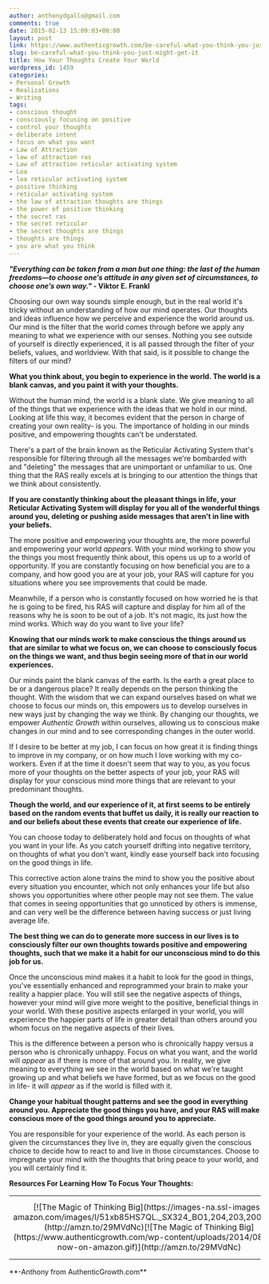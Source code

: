 ```yaml
---
author: anthonydgallo@gmail.com
comments: true
date: 2015-02-13 15:09:03+00:00
layout: post
link: https://www.authenticgrowth.com/be-careful-what-you-think-you-just-might-get-it/
slug: be-careful-what-you-think-you-just-might-get-it
title: How Your Thoughts Create Your World
wordpress_id: 1459
categories:
- Personal Growth
- Realizations
- Writing
tags:
- conscious thought
- consciously focusing on positive
- control your thoughts
- deliberate intent
- focus on what you want
- Law of Attraction
- law of attraction ras
- Law of attraction reticular activating system
- Loa
- loa reticular activating system
- positive thinking
- reticular activating system
- the law of attraction thoughts are things
- the power of positive thinking
- the secret ras
- the secret reticular
- the secret thoughts are things
- thoughts are things
- you are what you think
---
```


**_"Everything can be taken from a man but one thing: the last of the human freedoms—to choose one’s attitude in any given set of circumstances, to choose one’s own way."_ - Viktor E. Frankl**


Choosing our own way sounds simple enough, but in the real world it's tricky without an understanding of how our mind operates. Our thoughts and ideas influence how we perceive and experience the world around us. Our mind is the filter that the world comes through before we apply any meaning to what we experience with our senses. Nothing you see outside of yourself is directly experienced, it is all passed through the filter of your beliefs, values, and worldview. With that said, is it possible to change the filters of our mind?


**What you think about, you begin to experience in the world. The world is a blank canvas, and you paint it with your thoughts.**


Without the human mind, the world is a blank slate. We give meaning to all of the things that we experience with the ideas that we hold in our mind. Looking at life this way, it becomes evident that the person in charge of creating your own reality- is you. The importance of holding in our minds positive, and empowering thoughts can't be understated. 




There's a part of the brain known as the Reticular Activating System that's responsible for filtering through all the messages we're bombarded with and "deleting" the messages that are unimportant or unfamiliar to us. One thing that the RAS really excels at is bringing to our attention the things that we think about consistently.


**If you are constantly thinking about the pleasant things in life, your Reticular Activating System will display for you all of the wonderful things around you, deleting or pushing aside messages that aren't in line with your beliefs.**


The more positive and empowering your thoughts are, the more powerful and empowering your world _appears_. With your mind working to show you the things you most frequently think about, this opens us up to a world of opportunity. If you are constantly focusing on how beneficial you are to a company, and how good you are at your job, your RAS will capture for you situations where you see improvements that could be made. 




Meanwhile, if a person who is constantly focused on how worried he is that he is going to be fired, his RAS will capture and display for him all of the reasons why he is soon to be out of a job. It's not magic, its just how the mind works. Which way do you want to live your life?


**Knowing that our minds work to make conscious the things around us that are similar to what we focus on, we can choose to consciously focus on the things we want, and thus begin seeing more of that in our world experiences.**


Our minds paint the blank canvas of the earth. Is the earth a great place to be or a dangerous place? It really depends on the person thinking the thought. With the wisdom that we can expand ourselves based on what we choose to focus our minds on, this empowers us to develop ourselves in new ways just by changing the way we think. By changing our thoughts, we empower _Authentic Growth_ within ourselves, allowing us to conscious make changes in our mind and to see corresponding changes in the outer world. 




If I desire to be better at my job, I can focus on how great it is finding things to improve in my company, or on how much I love working with my co-workers. Even if at the time it doesn't seem that way to you, as you focus more of your thoughts on the better aspects of your job, your RAS will display for your conscious mind more things that are relevant to your predominant thoughts.


**Though the world, and our experience of it, at first seems to be entirely based on the random events that buffet us daily, it is really our reaction to and our beliefs about these events that create our experience of life.**<!-- more -->


You can choose today to deliberately hold and focus on thoughts of what you want in your life. As you catch yourself drifting into negative territory, on thoughts of what you don't want, kindly ease yourself back into focusing on the good things in life. 




This corrective action alone trains the mind to show you the positive about every situation you encounter, which not only enhances your life but also shows you opportunities where other people may not see them. The value that comes in seeing opportunities that go unnoticed by others is immense, and can very well be the difference between having success or just living average life.


**The best thing we can do to generate more success in our lives is to consciously filter our own thoughts towards positive and empowering thoughts, such that we make it a habit for our unconscious mind to do this job for us.**


Once the unconscious mind makes it a habit to look for the good in things, you've essentially enhanced and reprogrammed your brain to make your reality a happier place. You will still see the negative aspects of things, however your mind will give more weight to the positive, beneficial things in your world. With these positive aspects enlarged in your world, you will experience the happier parts of life in greater detail than others around you whom focus on the negative aspects of their lives. 




This is the difference between a person who is chronically happy versus a person who is chronically unhappy. Focus on what you want, and the world will _appear_ as if there is more of that around you. In reality, we give meaning to everything we see in the world based on what we're taught growing up and what beliefs we have formed, but as we focus on the good in life- it will _appear_ as if the world is filled with it.


**Change your habitual thought patterns and see the good in everything around you. Appreciate the good things you have, and your RAS will make conscious more of the good things around you to appreciate.**


You are responsible for your experience of the world. As each person is given the circumstances they live in, they are equally given the conscious choice to decide how to react to and live in those circumstances. Choose to impregnate your mind with the thoughts that bring peace to your world, and you will certainly find it.


**Resources For Learning How To Focus Your Thoughts:**
<table >
<tbody >
<tr align="center" >

<td >[![The Magic of Thinking Big](https://images-na.ssl-images-amazon.com/images/I/51xb85HS7QL._SX324_BO1,204,203,200_.jpg)](http://amzn.to/29MVdNc)[![The Magic of Thinking Big](https://www.authenticgrowth.com/wp-content/uploads/2014/08/buy-now-on-amazon.gif)](http://amzn.to/29MVdNc)
</td>

<td >[![The Master Key System](https://images-na.ssl-images-amazon.com/images/I/51bYXxkvQAL._SX331_BO1,204,203,200_.jpg)](http://amzn.to/2akY8N8)[![The Master Key System](https://www.authenticgrowth.com/wp-content/uploads/2014/08/buy-now-on-amazon.gif)](http://amzn.to/2akY8N8)
</td>

<td >[![You Can Heal Your Life](https://images-na.ssl-images-amazon.com/images/I/51ukwsncsSL._SX308_BO1,204,203,200_.jpg)](http://amzn.to/29Mzd30)[![You Can Heal Your Life](https://www.authenticgrowth.com/wp-content/uploads/2014/08/buy-now-on-amazon.gif)](http://amzn.to/29Mzd30)
</td>
</tr>
</tbody>
</table>
**-Anthony from AuthenticGrowth.com**


